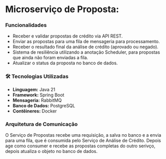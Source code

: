 
# Microserviço de Proposta:

### **Funcionalidades**

* Receber e validar propostas de crédito via API REST.
* Enviar as propostas para uma fila de mensageria para processamento.
* Receber o resultado final da análise de crédito (aprovado ou negado).
* Sistema de resiliência utilizando a anotação Scheduler, para propostas que ainda não foram enviadas a fila.
* Atualizar o status da proposta no banco de dados.

### **🛠️ Tecnologias Utilizadas**

* **Linguagem:** Java 21
* **Framework:** Spring Boot
* **Mensageria:** RabbitMQ
* **Banco de Dados:** PostgreSQL
* **Contêineres:** Docker

### **Arquitetura de Comunicação**

O Serviço de Propostas recebe uma requisição, a salva no banco e a envia para uma fila, que é consumida pelo Serviço de Análise de Crédito. Depois age como consumer e recebe as propostas completas do outro serivço, depois atualiza o objeto no banco de dados.
